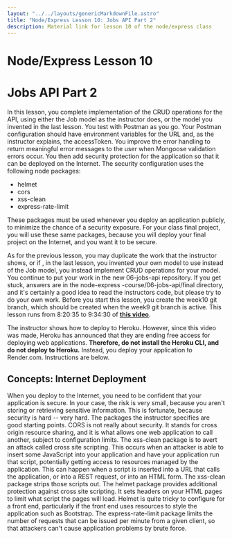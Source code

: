```yaml
---
layout: "../../layouts/genericMarkdownFile.astro"
title: "Node/Express Lesson 10: Jobs API Part 2"
description: Material link for lesson 10 of the node/express class
---
```


# Node/Express Lesson 10

# Jobs API Part 2

In this lesson, you complete implementation of the CRUD operations for the API, using either the Job model as the instructor does, or the model you invented in the last lesson. You test with Postman as you go. Your Postman configuration should have environment variables for the URL and, as the instructor explains, the accessToken. You improve the error handling to return meaningful error messages to the user when Mongoose validation errors occur. You then add security protection for the application so that it can be deployed on the Internet. The security configuration uses the following node packages:

- helmet
- cors
- xss-clean
- express-rate-limit

These packages must be used whenever you deploy an application publicly, to minimize the chance of a security exposure. For your class final project, you will use these same packages, because you will deploy your final project on the Internet, and you want it to be secure.

As for the previous lesson, you may duplicate the work that the instructor shows, or if , in the last lesson, you invented your own model to use instead of the Job model, you instead implement CRUD operations for your model. You continue to put your work in the new 06-jobs-api repository. If you get stuck, answers are in the node-express -course/06-jobs-api/final directory, and it's certainly a good idea to read the instructors code, but please try to do your own work. Before you start this lesson, you create the week10 git branch, which should be created when the week9 git branch is active. This lesson runs from 8:20:35 to 9:34:30 of **[this video](https://www.youtube.com/watch?v=rltfdjcXjmk&t=23313s)**.

The instructor shows how to deploy to Heroku. However, since this video was made, Heroku has announced that they are ending free access for deploying web applications. **Therefore, do not install the Heroku CLI, and do not deploy to Heroku.** Instead, you deploy your application to Render.com. Instructions are below.

## Concepts: Internet Deployment

When you deploy to the Internet, you need to be confident that your application is secure. In your case, the risk is very small, because you aren't storing or retrieving sensitive information. This is fortunate, because security is hard -- very hard. The packages the instructor specifies are good starting points. CORS is not really about security. It stands for cross origin resource sharing, and it is what allows one web application to call another, subject to configuration limits. The xss-clean package is to avert an attack called cross site scripting. This occurs when an attacker is able to insert some JavaScript into your application and have your application run that script, potentially getting access to resources managed by the application. This can happen when a script is inserted into a URL that calls the application, or into a REST request, or into an HTML form. The xss-clean package strips those scripts out. The helmet package provides additional protection against cross site scripting. It sets headers on your HTML pages to limit what script the pages will load. Helmet is quite tricky to configure for a front end, particularly if the front end uses resources to style the application such as Bootstrap. The express-rate-limit package limits the number of requests that can be issued per minute from a given client, so that attackers can't cause application problems by brute force.
